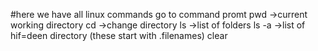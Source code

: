 #here we have all linux commands 
 go to command promt 
 pwd ->current working directory 
 cd ->change directory 
 ls ->list of folders
 ls -a ->list of hif=deen directory (these start with .filenames)
 clear 
 
